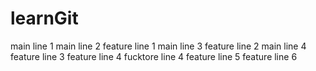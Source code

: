 # learnGit
main line 1
main line 2
feature line 1
main line 3
feature line 2
main line 4
feature line 3
feature line 4
fucktore line 4
feature line 5
feature line 6
